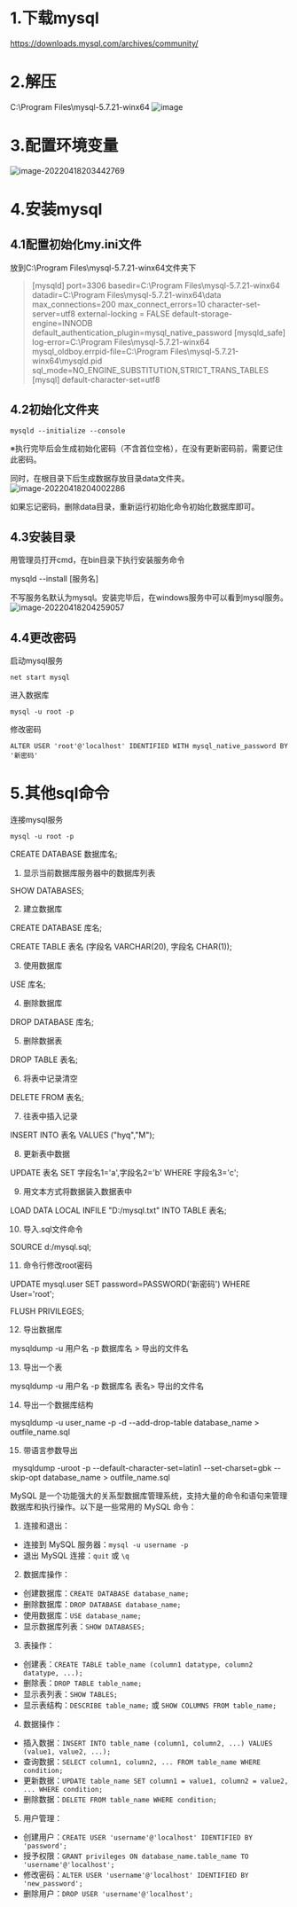 # 1.下载mysql

https://downloads.mysql.com/archives/community/

# 2.解压

C:\Program Files\mysql-5.7.21-winx64
![image](https://github.com/roototo/roototo.github.io/assets/173517135/d24e7e04-297b-4416-916c-3f885ed9aa6a)

# 3.配置环境变量
![image-20220418203442769](https://github.com/roototo/roototo.github.io/assets/173517135/679b58cb-8113-402f-862e-d895a23e7fac)

# 4.安装mysql

## 4.1配置初始化my.ini文件

放到C:\Program Files\mysql-5.7.21-winx64文件夹下

> [mysqld]
> port=3306
> basedir=C:\Program Files\mysql-5.7.21-winx64\
> datadir=C:\Program Files\mysql-5.7.21-winx64\data
> max_connections=200
> max_connect_errors=10
> character-set-server=utf8
> external-locking = FALSE
> default-storage-engine=INNODB 
> default_authentication_plugin=mysql_native_password
> [mysqld_safe]
> log-error=C:\Program Files\mysql-5.7.21-winx64\
> mysql_oldboy.errpid-file=C:\Program Files\mysql-5.7.21-winx64\mysqld.pid
> sql_mode=NO_ENGINE_SUBSTITUTION,STRICT_TRANS_TABLES
> [mysql]
> default-character-set=utf8

## 4.2初始化文件夹

```mysql
mysqld --initialize --console
```

※执行完毕后会生成初始化密码（不含首位空格），在没有更新密码前，需要记住此密码。

同时，在根目录下后生成数据存放目录data文件夹。
![image-20220418204002286](https://github.com/roototo/roototo.github.io/assets/173517135/f46edd17-4adf-403b-86aa-19c07f863623)

如果忘记密码，删除data目录，重新运行初始化命令初始化数据库即可。

## 4.3安装目录

用管理员打开cmd，在bin目录下执行安装服务命令

mysqld --install [服务名]

不写服务名默认为mysql。安装完毕后，在windows服务中可以看到mysql服务。
![image-20220418204259057](https://github.com/roototo/roototo.github.io/assets/173517135/f2a05898-c168-41d6-b423-19c4cfc191bc)


## 4.4更改密码

启动mysql服务

```mysql
net start mysql
```

进入数据库

```mysql
mysql -u root -p
```

修改密码

```mysql
ALTER USER 'root'@'localhost' IDENTIFIED WITH mysql_native_password BY '新密码'
```

# 5.其他sql命令

连接mysql服务

```mysql
mysql -u root -p
```

CREATE DATABASE 数据库名;

1. 显示当前数据库服务器中的数据库列表
  
  SHOW DATABASES;
  
2. 建立数据库
  
  CREATE DATABASE 库名;
  
  CREATE TABLE 表名 (字段名 VARCHAR(20), 字段名 CHAR(1));
  
3. 使用数据库
  
  USE 库名;
  
4. 删除数据库
  
  DROP DATABASE 库名;
  
5. 删除数据表
  
  DROP TABLE 表名;
  
6. 将表中记录清空
  
  DELETE FROM 表名;
  
7. 往表中插入记录
  
  INSERT INTO 表名 VALUES ("hyq","M");
  
8. 更新表中数据
  
  UPDATE 表名 SET 字段名1='a',字段名2='b' WHERE 字段名3='c';
  
9. 用文本方式将数据装入数据表中
  
  LOAD DATA LOCAL INFILE "D:/mysql.txt" INTO TABLE 表名;
  
10. 导入.sql文件命令
  
  SOURCE d:/mysql.sql;
  
11. 命令行修改root密码
  
  UPDATE mysql.user SET password=PASSWORD('新密码') WHERE User='root';
  
  FLUSH PRIVILEGES;
  
12. 导出数据库
  
  mysqldump -u 用户名 -p 数据库名 > 导出的文件名
  
13. 导出一个表
  
  mysqldump -u 用户名 -p 数据库名 表名> 导出的文件名
  
14. 导出一个数据库结构
  
  mysqldump -u user_name -p -d --add-drop-table database_name > outfile_name.sql
  
15. 带语言参数导出
  

​ mysqldump -uroot -p --default-character-set=latin1 --set-charset=gbk --skip-opt database_name > outfile_name.sql

MySQL 是一个功能强大的关系型数据库管理系统，支持大量的命令和语句来管理数据库和执行操作。以下是一些常用的 MySQL 命令：

1. 连接和退出：
  
  - 连接到 MySQL 服务器：`mysql -u username -p`
  - 退出 MySQL 连接：`quit` 或 `\q`
2. 数据库操作：
  
  - 创建数据库：`CREATE DATABASE database_name;`
  - 删除数据库：`DROP DATABASE database_name;`
  - 使用数据库：`USE database_name;`
  - 显示数据库列表：`SHOW DATABASES;`
3. 表操作：
  
  - 创建表：`CREATE TABLE table_name (column1 datatype, column2 datatype, ...);`
  - 删除表：`DROP TABLE table_name;`
  - 显示表列表：`SHOW TABLES;`
  - 显示表结构：`DESCRIBE table_name;` 或 `SHOW COLUMNS FROM table_name;`
4. 数据操作：
  
  - 插入数据：`INSERT INTO table_name (column1, column2, ...) VALUES (value1, value2, ...);`
  - 查询数据：`SELECT column1, column2, ... FROM table_name WHERE condition;`
  - 更新数据：`UPDATE table_name SET column1 = value1, column2 = value2, ... WHERE condition;`
  - 删除数据：`DELETE FROM table_name WHERE condition;`
5. 用户管理：
  
  - 创建用户：`CREATE USER 'username'@'localhost' IDENTIFIED BY 'password';`
  - 授予权限：`GRANT privileges ON database_name.table_name TO 'username'@'localhost';`
  - 修改密码：`ALTER USER 'username'@'localhost' IDENTIFIED BY 'new_password';`
  - 删除用户：`DROP USER 'username'@'localhost';`